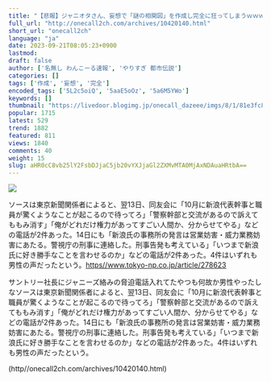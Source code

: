 ```yaml
---
title: "【悲報】ジャニオタさん、妄想で「謎の相関図」を作成し完全に狂ってしまうｗｗｗｗ "
full_url: "http://onecall2ch.com/archives/10420140.html"
short_url: "onecall2ch"
language: "ja"
date: 2023-09-21T08:05:23+0900
lastmod: 
draft: false
author: ['名無し わんこーる速報', 'やりすぎ 都市伝説']
categories: []
tags: ['作成', '妄想', '完全']
encoded_tags: ['5L2c5oiQ', '5aaE5oOz', '5a6M5YWo']
keywords: []
thumbnail: "https://livedoor.blogimg.jp/onecall_dazeee/imgs/8/1/81e3fc86-s.jpg"
popular: 1715
latest: 529
trend: 1882
featured: 811
views: 1840
comments: 40
weight: 15
slug: aHR0cC8vb25lY2FsbDJjaC5jb20vYXJjaGl2ZXMvMTA0MjAxNDAuaHRtbA==
---
```


![](https://livedoor.blogimg.jp/onecall_dazeee/imgs/8/1/81e3fc86-s.jpg)

<div>ソースは東京新聞関係者によると、翌13日、同友会に「10月に新浪代表幹事と職員が驚くようなことが起こるので待ってろ」「警察幹部と交流があるので訴えてももみ消す」「俺がどれだけ権力があってすごい人間か、分からせてやる」などの電話が2件あった。14日にも「新浪氏の事務所の発言は営業妨害・威力業務妨害にあたる。警視庁の刑事に連絡した。刑事告発も考えている」「いつまで新浪氏に好き勝手なことを言わせるのか」などの電話が2件あった。4件はいずれも男性の声だったという。<a title='' target='_blank' href='https//www.tokyo-np.co.jp/article/278623'>https//www.tokyo-np.co.jp/article/278623</a> <p>サントリー社長にジャニーズ絡みの脅迫電話入れてたやつも何故か男性やったしなソースは東京新聞関係者によると、翌13日、同友会に「10月に新浪代表幹事と職員が驚くようなことが起こるので待ってろ」「警察幹部と交流があるので訴えてももみ消す」「俺がどれだけ権力があってすごい人間か、分からせてやる」などの電話が2件あった。14日にも「新浪氏の事務所の発言は営業妨害・威力業務妨害にあたる。警視庁の刑事に連絡した。刑事告発も考えている」「いつまで新浪氏に好き勝手なことを言わせるのか」などの電話が2件あった。4件はいずれも男性の声だったという。</p></div>

(http//onecall2ch.com/archives/10420140.html)
